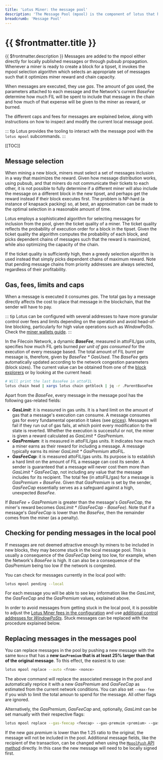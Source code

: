 ```yaml
---
title: 'Lotus Miner: the message pool'
description: 'The Message Pool (mpool) is the component of lotus that handles pending messages for inclusion in the chain.'
breadcrumb: 'Message Pool'
---
```


# {{ $frontmatter.title }}

{{ $frontmatter.description }} Messages are added to the mpool either directly for locally published messages or through pubsub propagation. Whenever a miner is ready to create a block for a tipset, it invokes the mpool selection algorithm which selects an appropriate set of messages such that it optimizes miner reward and chain capacity.

When messages are executed, they use _gas_. The amount of _gas_ used, the parameters attached to each message and the Network's current _BaseFee_ determine how much FIL will be spent to include that message in the chain and how much of that expense will be given to the miner as reward, or burned.

The different caps and fees for messages are explained below, along with instructions on how to inspect and modify the current local message pool.

::: tip
Lotus provides the tooling to interact with the message pool with the `lotus mpool` subcommands.
:::

[[TOC]]

## Message selection

When mining a new block, miners must select a set of messages inclusion in a way that maximizes the reward. Given how message distribution works, using pubsub, and that miners do not communicate their tickets to each other, it is not possible to fully determine if a different miner will also include the message on a different block in the new tipset, and perhaps get the reward instead if their block executes first. The problem is NP-hard (a instance of knapsack packing) so, at best, an approximation can be made to the optimal selection in a reasonable amount of time.

Lotus employs a sophisticated algorithm for selecting messages for inclusion from the pool, given the ticket quality of a miner. The ticket quality reflects the probability of execution order for a block in the tipset. Given the ticket quality the algorithm computes the probability of each block, and picks dependent chains of messages such that the reward is maximized, while also optimizing the capacity of the chain.

If the ticket quality is sufficiently high, then a greedy selection algorithm is used instead that simply picks dependent chains of maximum reward. Note that pending message chains from priority addresses are always selected, regardless of their profitability.

## Gas, fees, limits and caps

When a message is executed it consumes _gas_. The total gas by a message directly affects the cost to place that message in the blockchain, that the sender will have to pay.

::: tip
Lotus can be configured with several addresses to have more granular control over fees and limits depending on the operation and avoid head-of-line blocking, particularly for high value operations such as _WindowPoSts_. Check the [miner wallets guide](miner-wallets.md).
:::

In the Filecoin Network, a dynamic **_BaseFee_**, measured in attoFIL/gas units, specifies how much FIL gets burned _per unit of gas consumed_ for the execution of every message based. The total amount of FIL burnt per message is, therefore, given by _BaseFee \* GasUsed_. The _BaseFee_ gets automatically updated according to the network congestion parameters (block sizes). The current value can be obtained from one of the [block explorers](../../get-started/explore-the-network.md) or by looking at the current head:

```sh
# Will print the last BaseFee in attoFIL
lotus chain head | xargs lotus chain getblock | jq -r .ParentBaseFee
```

Apart from the _BaseFee_, every message in the message pool has the following gas-related fields:

- **_GasLimit_**: it is measured in gas units. It is a hard limit on the amount of gas that a message's execution can consume. A message consumes gas for every fundamental operation it takes (see [prices](https://github.com/filecoin-project/lotus/blob/d678fe4bfa5b4c70bcebd46cdc38aafc452b42d1/chain/vm/gas.go#L87)). Messages will fail if they run out of gas fails, at which point every modification to the state is reverted. Whether the execution is successful or not, the miner is given a reward calculated as _GasLimit \* GasPremium_.
- **_GasPremium_**: it is measured in attoFIL/gas units. It indicates how much a miner earns as their reward for including a message. A message typically earns its miner _GasLimit \* GasPremium_ attoFIL.
- **_GasFeeCap_**: it is measured attoFIL/gas units. Its purpose is to establish a hard limit on the amount of FIL a message can cost its sender. A sender is guaranteed that a message will never cost them more than _GasLimit \* GasFeeCap_, not including any value that the message includes for its recipient. The total fee (in attoFIL/gas) for a message is _GasPremium + BaseFee_. Given that _GasPremium_ is set by the sender, _GasFeeCap_ essentially serves as a safeguard against a high, unexpected _BaseFee_.

If _BaseFee + GasPremium_ is greater than the message's _GasFeeCap_, the miner's reward becomes _GasLimit \* (GasFeeCap - BaseFee)_. Note that if a message's _GasFeeCap_ is lower than the _BaseFee_, then the remainder comes from the miner (as a penalty).

## Checking for pending messages in the local pool

If messages are not deemed attractive enough by miners to be included in new blocks, they may become stuck in the local message pool. This is usually a consequence of the _GasFeeCap_ being too low, for example, when the Network's _BaseFee_ is high. It can also be a consequence of the _GasPremium_ being too low if the network is congested.

You can check for messages currently in the local pool with:

```sh
lotus mpool pending --local
```

For each message you will be able to see key information like the _GasLimit_, the _GasFeeCap_ and the _GasPremium_ values, explained above.

In order to avoid messages from getting stuck in the local pool, it is possible to adjust the [Lotus Miner fees in the configuration](miner-configuration.md) and use [additional control addresses for _WindowPoSts_](miner-wallets.md). Stuck messages can be replaced with the procedure explained below.

## Replacing messages in the messages pool

You can replace messages in the pool by pushing a new message with the same `Nonce` that has a **new `GasPremium` that is at least 25% larger than that of the original message**. To this effect, the easiest is to use:

```sh
lotus mpool replace --auto <from> <nonce>
```

The above command will replace the associated message in the pool and automatically reprice it with a new _GasPremium_ and _GasFeeCap_ as estimated from the current network conditions. You can also set `--max-fee` if you wish to limit the total amoun to spend for the message. All other flags are ignored.

Alternatively, the _GasPremium_, _GasFeeCap_ and, optionally, _GasLimit_ can be set manually with their respective flags:

```sh
lotus mpool replace --gas-feecap <feecap> --gas-premuim <premium> --gas-limit <limit> <from> <nonce>
```

If the new _gas premium_ is lower than the 1.25 ratio to the original, the message will not be included in the pool. Additional message fields, like the recipient of the transaction, can be changed when using the [`MpoolPush` API method](../../reference/lotus-api.md) directly. In this case the new message will need to be locally signed first.
